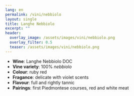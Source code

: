 ```yaml
---
lang: en
permalink: /vini/nebbiolo
layout: single
title: Langhe Nebbiolo 
excerpt: ""
header:
  overlay_image: /assets/images/vini/nebbiolo.png
  overlay_filter: 0.5
  teaser: /assets/images/vini/nebbiolo.png
---
```

- **Wine**: Langhe Nebbiolo DOC
- **Vine variety**: 100% _nebbiolo_
- **Colour**: ruby red 
- **Fragance**: delicate with violet scents
- **Flavour**: full and rightly tannic
- **Pairings**: first Piedmontese courses, red and white meat
